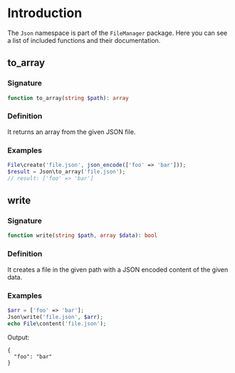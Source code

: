 # Introduction

The `Json` namespace is part of the `FileManager` package.
Here you can see a list of included functions and their documentation.

## to_array

### Signature

```php
function to_array(string $path): array
```

### Definition

It returns an array from the given JSON file.

### Examples

```php
File\create('file.json', json_encode(['foo' => 'bar']));
$result = Json\to_array('file.json');
// result: ['foo' => 'bar']
```

## write

### Signature

```php
function write(string $path, array $data): bool
```

### Definition

It creates a file in the given path with a JSON encoded content of the given data.

### Examples

```php
$arr = ['foo' => 'bar'];
Json\write('file.json', $arr);
echo File\content('file.json');
```

Output:

```shell
{
  "foo": "bar"
}
```
